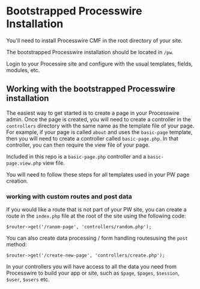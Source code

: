 # Bootstrapped Processwire Installation
You'll need to install Processwire CMF in the root directory of your site.

The bootstrapped Processwire installation should be located in `/pw`.

Login to your Processire site and configure with the usual templates, fields, modules, etc.

## Working with the bootstrapped Processwire installation
The easiest way to get started is to create a page in your Processwire admin. Once the page is created, you will need to create a controller in the `controllers` directory with the same name as the template file of your page. For example, if your page is called `about` and uses the `basic-page` template, then you will need to create a controller called `basic-page.php`. In that controller, you can then require the view file of your page.

Included in this repo is a `basic-page.php` controller and a `basic-page.view.php` view file.

You will need to follow these steps for all templates used in your PW page creation.

### working with custom routes and post data
If you would like a route that is not part of your PW site, you can create a route in the `index.php` file at the root of the site using the following code:

```
$router->get('/ranom-page', 'controllers/random.php');
```

You can also create data processing / form handling routesusing the `post` method:

```
$router->get('/create-new-page', 'controllers/create.php');
```

In your controllers you will have access to all the data you need from Processwire to build your app or site, such as `$page`, `$pages`, `$session`, `$user`, `$users` etc.
